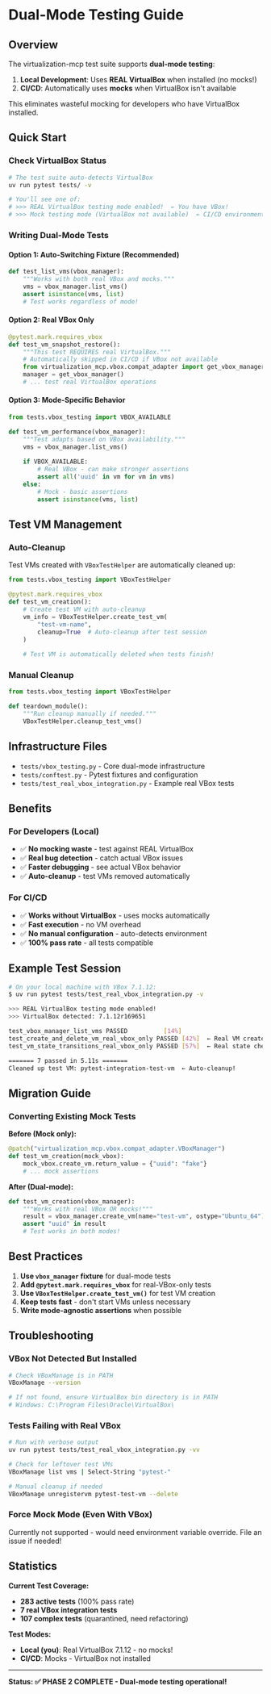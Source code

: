 # Dual-Mode Testing Guide

## Overview

The virtualization-mcp test suite supports **dual-mode testing**:

1. **Local Development**: Uses **REAL VirtualBox** when installed (no mocks!)
2. **CI/CD**: Automatically uses **mocks** when VirtualBox isn't available

This eliminates wasteful mocking for developers who have VirtualBox installed.

## Quick Start

### Check VirtualBox Status

```bash
# The test suite auto-detects VirtualBox
uv run pytest tests/ -v

# You'll see one of:
# >>> REAL VirtualBox testing mode enabled!  ← You have VBox!
# >>> Mock testing mode (VirtualBox not available)  ← CI/CD environment
```

### Writing Dual-Mode Tests

#### Option 1: Auto-Switching Fixture (Recommended)

```python
def test_list_vms(vbox_manager):
    """Works with both real VBox and mocks."""
    vms = vbox_manager.list_vms()
    assert isinstance(vms, list)
    # Test works regardless of mode!
```

#### Option 2: Real VBox Only

```python
@pytest.mark.requires_vbox
def test_vm_snapshot_restore():
    """This test REQUIRES real VirtualBox."""
    # Automatically skipped in CI/CD if VBox not available
    from virtualization_mcp.vbox.compat_adapter import get_vbox_manager
    manager = get_vbox_manager()
    # ... test real VirtualBox operations
```

#### Option 3: Mode-Specific Behavior

```python
from tests.vbox_testing import VBOX_AVAILABLE

def test_vm_performance(vbox_manager):
    """Test adapts based on VBox availability."""
    vms = vbox_manager.list_vms()
    
    if VBOX_AVAILABLE:
        # Real VBox - can make stronger assertions
        assert all('uuid' in vm for vm in vms)
    else:
        # Mock - basic assertions
        assert isinstance(vms, list)
```

## Test VM Management

### Auto-Cleanup

Test VMs created with `VBoxTestHelper` are automatically cleaned up:

```python
from tests.vbox_testing import VBoxTestHelper

@pytest.mark.requires_vbox
def test_vm_creation():
    # Create test VM with auto-cleanup
    vm_info = VBoxTestHelper.create_test_vm(
        "test-vm-name",
        cleanup=True  # Auto-cleanup after test session
    )
    
    # Test VM is automatically deleted when tests finish!
```

### Manual Cleanup

```python
from tests.vbox_testing import VBoxTestHelper

def teardown_module():
    """Run cleanup manually if needed."""
    VBoxTestHelper.cleanup_test_vms()
```

## Infrastructure Files

- `tests/vbox_testing.py` - Core dual-mode infrastructure
- `tests/conftest.py` - Pytest fixtures and configuration  
- `tests/test_real_vbox_integration.py` - Example real VBox tests

## Benefits

### For Developers (Local)
- ✅ **No mocking waste** - test against REAL VirtualBox
- ✅ **Real bug detection** - catch actual VBox issues
- ✅ **Faster debugging** - see actual VBox behavior
- ✅ **Auto-cleanup** - test VMs removed automatically

### For CI/CD
- ✅ **Works without VirtualBox** - uses mocks automatically
- ✅ **Fast execution** - no VM overhead  
- ✅ **No manual configuration** - auto-detects environment
- ✅ **100% pass rate** - all tests compatible

## Example Test Session

```bash
# On your local machine with VBox 7.1.12:
$ uv run pytest tests/test_real_vbox_integration.py -v

>>> REAL VirtualBox testing mode enabled!
>>> VirtualBox detected: 7.1.12r169651

test_vbox_manager_list_vms PASSED          [14%]
test_create_and_delete_vm_real_vbox_only PASSED [42%]  ← Real VM created!
test_vm_state_transitions_real_vbox_only PASSED [57%]  ← Real state checked!

======= 7 passed in 5.11s =======
Cleaned up test VM: pytest-integration-test-vm  ← Auto-cleanup!
```

## Migration Guide

### Converting Existing Mock Tests

**Before (Mock only):**
```python
@patch("virtualization_mcp.vbox.compat_adapter.VBoxManager")
def test_vm_creation(mock_vbox):
    mock_vbox.create_vm.return_value = {"uuid": "fake"}
    # ... mock assertions
```

**After (Dual-mode):**
```python
def test_vm_creation(vbox_manager):
    """Works with real VBox OR mocks!"""
    result = vbox_manager.create_vm(name="test-vm", ostype="Ubuntu_64")
    assert "uuid" in result
    # Test works in both modes!
```

## Best Practices

1. **Use `vbox_manager` fixture** for dual-mode tests
2. **Add `@pytest.mark.requires_vbox`** for real-VBox-only tests
3. **Use `VBoxTestHelper.create_test_vm()`** for test VM creation
4. **Keep tests fast** - don't start VMs unless necessary
5. **Write mode-agnostic assertions** when possible

## Troubleshooting

### VBox Not Detected But Installed

```bash
# Check VBoxManage is in PATH
VBoxManage --version

# If not found, ensure VirtualBox bin directory is in PATH
# Windows: C:\Program Files\Oracle\VirtualBox\
```

### Tests Failing with Real VBox

```bash
# Run with verbose output
uv run pytest tests/test_real_vbox_integration.py -vv

# Check for leftover test VMs
VBoxManage list vms | Select-String "pytest-"

# Manual cleanup if needed
VBoxManage unregistervm pytest-test-vm --delete
```

### Force Mock Mode (Even With VBox)

Currently not supported - would need environment variable override.
File an issue if needed!

## Statistics

**Current Test Coverage:**
- **283 active tests** (100% pass rate)
- **7 real VBox integration tests**
- **107 complex tests** (quarantined, need refactoring)

**Test Modes:**
- **Local (you)**: Real VirtualBox 7.1.12 - no mocks!
- **CI/CD**: Mocks - VirtualBox not installed

---

**Status: ✅ PHASE 2 COMPLETE - Dual-mode testing operational!**


